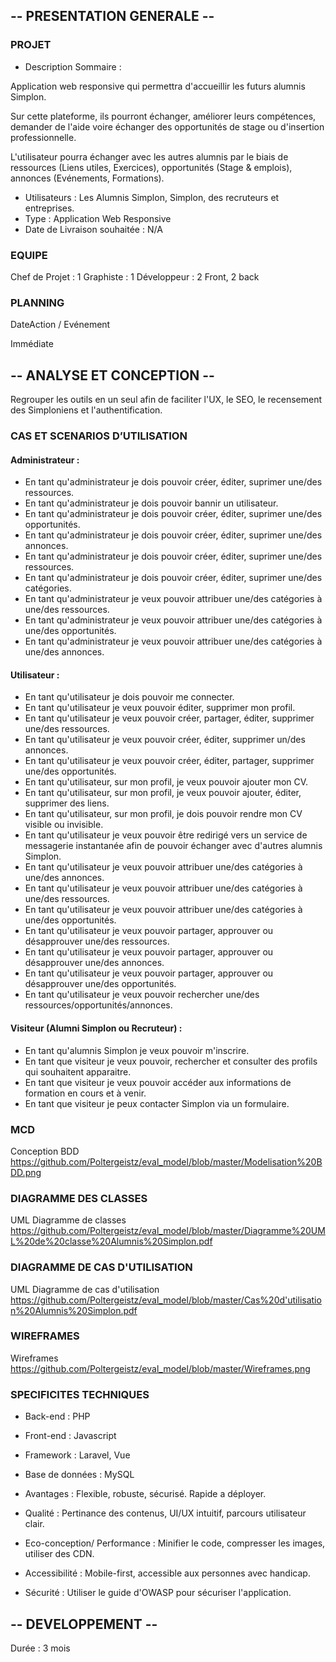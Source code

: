 ## -- PRESENTATION GENERALE --

### PROJET
- Description Sommaire : 

Application web responsive qui permettra d'accueillir les futurs alumnis Simplon.

Sur cette plateforme, ils pourront échanger, améliorer leurs compétences, demander de l'aide voire échanger des opportunités de stage ou d'insertion professionnelle.

L'utilisateur pourra échanger avec les autres alumnis par le biais de ressources (Liens utiles, Exercices), opportunités (Stage & emplois), annonces (Evénements, Formations).

- Utilisateurs : Les Alumnis Simplon, Simplon, des recruteurs et entreprises.
- Type : Application Web Responsive
- Date de Livraison souhaitée : N/A

### EQUIPE
Chef de Projet : 1
Graphiste : 1
Développeur : 2 Front, 2 back

### PLANNING
DateAction / Evénement

Immédiate

## -- ANALYSE ET CONCEPTION --

Regrouper les outils en un seul afin de faciliter l'UX, le SEO, le recensement des Simploniens et l'authentification.

### CAS ET SCENARIOS D’UTILISATION

#### Administrateur :

- En tant qu'administrateur je dois pouvoir créer, éditer, suprimer une/des ressources.
- En tant qu'administrateur je dois pouvoir bannir un utilisateur.
- En tant qu'administrateur je dois pouvoir créer, éditer, suprimer une/des opportunités.
- En tant qu'administrateur je dois pouvoir créer, éditer, suprimer une/des annonces.
- En tant qu'administrateur je dois pouvoir créer, éditer, suprimer une/des ressources.
- En tant qu'administrateur je dois pouvoir créer, éditer, suprimer une/des catégories.
- En tant qu'administrateur je veux pouvoir attribuer une/des catégories à une/des ressources.
- En tant qu'administrateur je veux pouvoir attribuer une/des catégories à une/des opportunités.
- En tant qu'administrateur je veux pouvoir attribuer une/des catégories à une/des annonces.

#### Utilisateur :

- En tant qu'utilisateur je dois pouvoir me connecter.
- En tant qu'utilisateur je veux pouvoir éditer, supprimer mon profil.
- En tant qu'utilisateur je veux pouvoir créer, partager, éditer, supprimer une/des ressources.
- En tant qu'utilisateur je veux pouvoir créer, éditer, supprimer un/des annonces.
- En tant qu'utilisateur je veux pouvoir créer, éditer, partager, supprimer une/des opportunités.
- En tant qu'utilisateur, sur mon profil, je veux pouvoir ajouter mon CV.
- En tant qu'utilisateur, sur mon profil, je veux pouvoir ajouter, éditer, supprimer des liens.
- En tant qu'utilisateur, sur mon profil, je dois pouvoir rendre mon CV visible ou invisible.
- En tant qu'utilisateur je veux pouvoir être redirigé vers un service de messagerie instantanée afin de pouvoir échanger avec d'autres alumnis Simplon.
- En tant qu'utilisateur je veux pouvoir attribuer une/des catégories à une/des annonces.
- En tant qu'utilisateur je veux pouvoir attribuer une/des catégories à une/des ressources.
- En tant qu'utilisateur je veux pouvoir attribuer une/des catégories à une/des opportunités.
- En tant qu'utilisateur je veux pouvoir partager, approuver ou désapprouver une/des ressources.
- En tant qu'utilisateur je veux pouvoir partager, approuver ou désapprouver une/des annonces.
- En tant qu'utilisateur je veux pouvoir partager, approuver ou désapprouver une/des opportunités.
- En tant qu'utilisateur je veux pouvoir rechercher une/des ressources/opportunités/annonces.

#### Visiteur (Alumni Simplon ou Recruteur) :

- En tant qu'alumnis Simplon je veux pouvoir m'inscrire.
- En tant que visiteur je veux pouvoir, rechercher et consulter des profils qui souhaitent apparaitre.
- En tant que visiteur je veux pouvoir accéder aux informations de formation en cours et à venir.
- En tant que visiteur je peux contacter Simplon via un formulaire.

### MCD

Conception BDD
https://github.com/Poltergeistz/eval_model/blob/master/Modelisation%20BDD.png

### DIAGRAMME DES CLASSES

UML Diagramme de classes
https://github.com/Poltergeistz/eval_model/blob/master/Diagramme%20UML%20de%20classe%20Alumnis%20Simplon.pdf

### DIAGRAMME DE CAS D'UTILISATION

UML Diagramme de cas d'utilisation
https://github.com/Poltergeistz/eval_model/blob/master/Cas%20d'utilisation%20Alumnis%20Simplon.pdf

### WIREFRAMES

Wireframes
https://github.com/Poltergeistz/eval_model/blob/master/Wireframes.png

### SPECIFICITES TECHNIQUES

- Back-end : PHP
- Front-end : Javascript
- Framework : Laravel, Vue
- Base de données : MySQL

- Avantages : Flexible, robuste, sécurisé. Rapide a déployer.


- Qualité : Pertinance des contenus, UI/UX intuitif, parcours utilisateur clair.
- Eco-conception/ Performance : Minifier le code, compresser les images, utiliser des CDN.
- Accessibilité : Mobile-first, accessible aux personnes avec handicap.
- Sécurité : Utiliser le guide d'OWASP pour sécuriser l'application.

## -- DEVELOPPEMENT --

Durée : 3 mois
